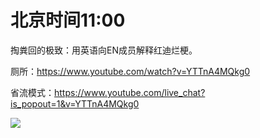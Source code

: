 # 北京时间11:00

掏粪回的极致：用英语向EN成员解释红迪烂梗。

厕所：https://www.youtube.com/watch?v=YTTnA4MQkg0

省流模式：https://www.youtube.com/live_chat?is_popout=1&v=YTTnA4MQkg0

<img src="https://img.nga.178.com/attachments/mon_202105/23/7nQ2o-hc9dZsT3cSgc-h3.png"></img>